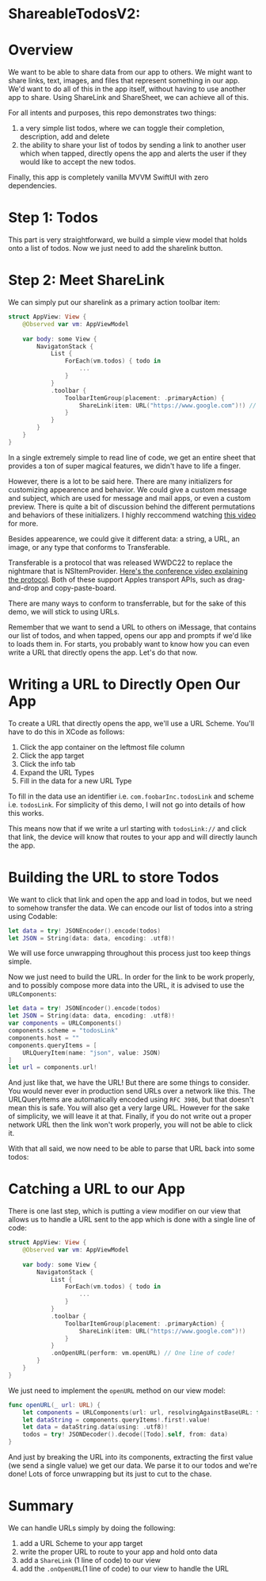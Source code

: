 # ShareableTodosV2:

# Overview
We want to be able to share data from our app to others. We might want to share links, text, images, and files that represent something in our app. We'd want to do all of this in the app itself, without having to use another app to share. Using ShareLink and ShareSheet, we can achieve all of this. 

For all intents and purposes, this repo demonstrates two things:
1. a very simple list todos, where we can toggle their completion, description, add and delete
2. the ability to share your list of todos by sending a link to another user which when tapped, directly opens the app and alerts the user if they would like to accept the new todos.

Finally, this app is completely vanilla MVVM SwiftUI with zero dependencies.

# Step 1: Todos
This part is very straightforward, we build a simple view model that holds onto a list of todos. Now we just need to add the sharelink button.

# Step 2: Meet ShareLink
We can simply put our sharelink as a primary action toolbar item:
```swift
struct AppView: View { 
    @Observed var vm: AppViewModel
    
    var body: some View {
        NavigatonStack {
            List {
                ForEach(vm.todos) { todo in
                    ...
                }
            }
            .toolbar {
                ToolbarItemGroup(placement: .primaryAction) {
                    ShareLink(item: URL("https://www.google.com")!) // Magic.
                }
            }
        }
    }
}
```
In a single extremely simple to read line of code, we get an entire sheet that provides a ton of super magical features, we didn't have to life a finger.

However, there is a lot to be said here. There are many initializers for customizing appearence and behavior. We could give a custom message and subject, which are used for message and mail apps, or even a custom preview. There is quite a bit of discussion behind the different permutations and behaviors of these initializers. I highly reccommend watching [this video](https://www.youtube.com/watch?v=rM_2i5YobF4&list=LL&index=1&t=1304s) for more.

Besides appearence, we could give it different data: a string, a URL, an image, or any type that conforms to Transferable.

Transferable is a protocol that was released WWDC22 to replace the nightmare that is NSItemProvider. [Here's the conference video explaining the protocol](https://developer.apple.com/videos/play/wwdc2022/10062/). Both of these support Apples transport APIs, such as drag-and-drop and copy-paste-board.

There are many ways to conform to transferrable, but for the sake of this demo, we will stick to using URLs. 

Remember that we want to send a URL to others on iMessage, that contains our list of todos, and when tapped, opens our app and prompts if we'd like to loads them in. For starts, you probably want to know how you can even write a URL that directly opens the app. Let's do that now.

# Writing a URL to Directly Open Our App
To create a URL that directly opens the app, we'll use a URL Scheme. You'll have to do this in XCode as follows:
1. Click the app container on the leftmost file column
2. Click the app target
3. Click the info tab
4. Expand the URL Types
5. Fill in the data for a new URL Type

To fill in the data use an identifier i.e. `com.foobarInc.todosLink` and scheme i.e. `todosLink`. For simplicity of this demo, I will not go into details of how this works.

This means now that if we write a url starting with `todosLink://` and click that link, the device will know that routes to your app and will directly launch the app. 


# Building the URL to store Todos
We want to click that link and open the app and load in todos, but we need to somehow transfer the data. We can encode our list of todos into a string using Codable:
```swift
let data = try! JSONEncoder().encode(todos)
let JSON = String(data: data, encoding: .utf8)!
```
We will use force unwrapping throughout this process just too keep things simple.

Now we just need to build the URL. In order for the link to be work properly, and to possibly compose more data into the URL, it is advised to use the `URLComponents`:
```swift
let data = try! JSONEncoder().encode(todos)
let JSON = String(data: data, encoding: .utf8)!
var components = URLComponents()
components.scheme = "todosLink"
components.host = ""
components.queryItems = [
    URLQueryItem(name: "json", value: JSON)
]
let url = components.url!
```
And just like that, we have the URL! But there are some things to consider. You would never ever in production send URLs over a network like this. The URLQueryItems are automatically encoded using `RFC 3986`, but that doesn't mean this is safe. You will also get a very large URL. However for the sake of simplicity, we will leave it at that. Finally, if you do not write out a proper network URL then the link won't work properly, you will not be able to click it.

With that all said, we now need to be able to parse that URL back into some todos:

# Catching a URL to our App
There is one last step, which is putting a view modifier on our view that allows us to handle a URL sent to the app which is done with a single line of code:
```swift
struct AppView: View { 
    @Observed var vm: AppViewModel
    
    var body: some View {
        NavigatonStack {
            List {
                ForEach(vm.todos) { todo in
                    ...
                }
            }
            .toolbar {
                ToolbarItemGroup(placement: .primaryAction) {
                    ShareLink(item: URL("https://www.google.com")!)
                }
            }
            .onOpenURL(perform: vm.openURL) // One line of code!
        }
    }
}
```
We just need to implement the `openURL` method on our view model:
```swift
func openURL(_ url: URL) {
    let components = URLComponents(url: url, resolvingAgainstBaseURL: false)!
    let dataString = components.queryItems!.first!.value!
    let data = dataString.data(using: .utf8)!
    todos = try! JSONDecoder().decode([Todo].self, from: data)
}
```
And just by breaking the URL into its components, extracting the first value (we send a single value) we get our data. We parse it to our todos and we're done! Lots of force unwrapping but its just to cut to the chase. 

# Summary
We can handle URLs simply by doing the following:
1. add a URL Scheme to your app target
2. write the proper URL to route to your app and hold onto data
3. add a `ShareLink` (1 line of code) to our view 
4. add the `.onOpenURL`(1 line of code) to our view to handle the URL
